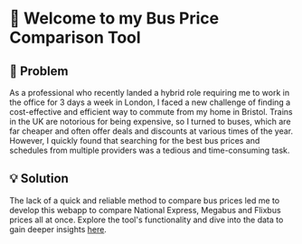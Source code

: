 # :wave: Welcome to my Bus Price Comparison Tool
## 🤔 Problem
As a professional who recently landed a hybrid role requiring me to work in the office for 3 days a week in London, I faced a new challenge of finding a cost-effective and efficient way to commute from my home in Bristol.
Trains in the UK are notorious for being expensive, so I turned to buses, which are far cheaper and often offer deals and discounts at various times of the year. However, I quickly found that searching for the best bus prices and schedules from multiple providers was a tedious and time-consuming task.

## :bulb: Solution
The lack of a quick and reliable method to compare bus prices led me to develop this webapp to compare National Express, Megabus and Flixbus prices all at once. Explore the tool's functionality and dive into the data to gain deeper insights [here](https://alwinraju-personal-proj-bus-price-comparison-tool1--home-hxhzy4.streamlit.app). 
